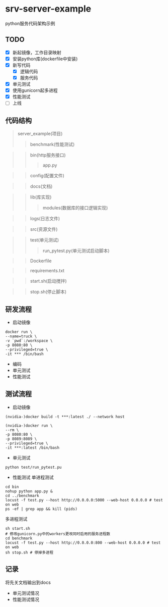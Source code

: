 # srv-server-example
python服务代码架构示例

## TODO
- [x] 新起镜像，工作目录映射
- [x] 安装python库(dockerfile中安装)
- [x] 新写代码
  - [x] 逻辑代码
  - [x] 服务代码
- [x] 单元测试
- [x] 使用gunicorn起多进程
- [x] 性能测试
- [ ] 上线

## 代码结构
>server_example(项目)
>>benchmark(性能测试)

>>bin(http服务接口)
>>> app.py

>>config(配置文件)

>>docs(文档)

>>lib(库实现)
>>>modules(数据库的接口逻辑实现)

>>logs(日志文件)

>>src(资源文件)

>>test(单元测试)
>>>run_pytest.py(单元测试启动脚本)

>>Dockerfile

>>requirements.txt

>>start.sh(启动搅拌)

>>stop.sh(停止脚本)


## 研发流程
* 启动镜像
```
docker run \
--name=truck \
-v `pwd`:/workspace \
-p 8080:80 \
--privileged=true \
-it *** /bin/bash
```
* 编码
* 单元测试
* 性能测试


## 测试流程
* 启动镜像
```
(nvidia-)docker build -t ***:latest ./ --network host

(nvidia-)docker run \
--rm \
-p 8080:80 \
-p 8089:8089 \
--privileged=true \
-it ***:latest /bin/bash
```
* 单元测试
```
python test/run_pytest.pu
```
* 性能测试
单进程测试
```
cd bin
nohup python app.py &
cd ../benchmark
locust -f test.py --host http://0.0.0.0:5000 --web-host 0.0.0.0 # test on web
ps -ef | grep app && kill (pids)
```
多进程测试
```
sh start.sh
# 修改gunicorn.py中的workers更改同时启用的服务进程数
cd benchmark
locust -f test.py --host http://0.0.0.0:800 --web-host 0.0.0.0 # test on web
sh stop.sh # 停掉多进程
```

## 记录
将先关文档输出到docs
* 单元测试情况
* 性能测试情况
